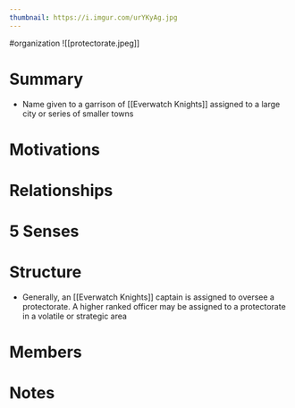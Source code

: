 ```yaml
---
thumbnail: https://i.imgur.com/urYKyAg.jpg
---
```

#organization
![[protectorate.jpeg]]

# Summary
- Name given to a garrison of [[Everwatch Knights]] assigned to a large city or series of smaller towns

# Motivations
# Relationships
# 5 Senses
# Structure
- Generally, an [[Everwatch Knights]] captain is assigned to oversee a protectorate. A higher ranked officer may be assigned to a protectorate in a volatile or strategic area

# Members
# Notes
